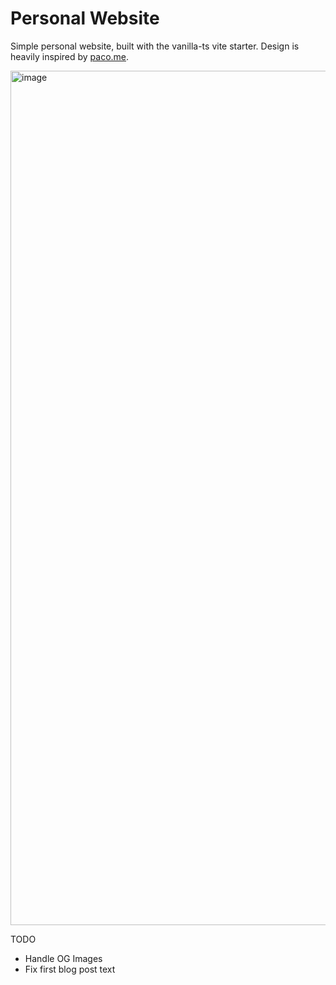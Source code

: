 # Personal Website

Simple personal website, built with the vanilla-ts vite starter. Design is heavily inspired by [paco.me](https://paco.me/).

<img width="1367" alt="image" src="https://github.com/user-attachments/assets/1f446395-3413-4c54-829a-43982f69ecfa">

TODO

- Handle OG Images
- Fix first blog post text
